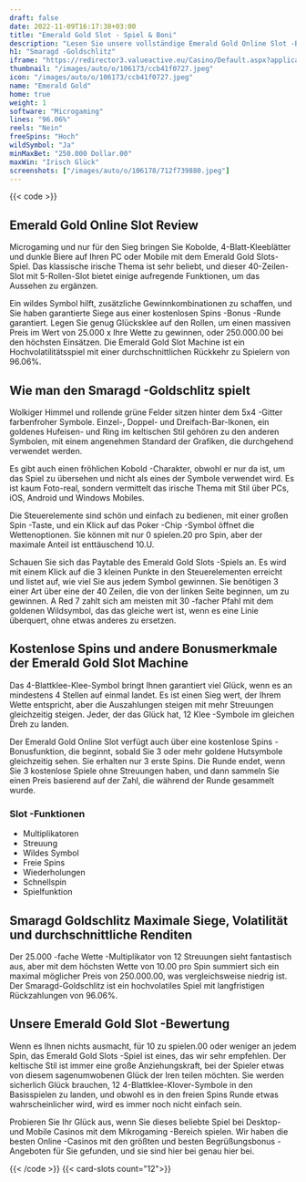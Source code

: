 ```yaml
---
draft: false
date: 2022-11-09T16:17:38+03:00
title: "Emerald Gold Slot - Spiel & Boni"
description: "Lesen Sie unsere vollständige Emerald Gold Online Slot -Bewertung. Wir betrachten das Gameplay, die Funktionen, die durchschnittlichen Auszahlungen und wo können Sie die besten Casino -Boni finden."
h1: "Smaragd -Goldschlitz"
iframe: "https://redirector3.valueactive.eu/Casino/Default.aspx?applicationid=1023&theme=quickfiressl&usertype=5&sext1=demo&sext2=demo&csid=1867&serverid=1867&variant=MAL-Demo&gameid=emeraldgold&ul=en"
thumbnail: "/images/auto/o/106173/ccb41f0727.jpeg"
icon: "/images/auto/o/106173/ccb41f0727.jpeg"
name: "Emerald Gold"
home: true
weight: 1
software: "Microgaming"
lines: "96.06%"
reels: "Nein"
freeSpins: "Hoch"
wildSymbol: "Ja"
minMaxBet: "250.000 Dollar.00"
maxWin: "Irisch Glück"
screenshots: ["/images/auto/o/106178/712f739880.jpeg"]
---
```


{{< code >}}<h2>Emerald Gold Online Slot Review</h2><p>Microgaming und nur für den Sieg bringen Sie Kobolde, 4-Blatt-Kleeblätter und dunkle Biere auf Ihren PC oder Mobile mit dem Emerald Gold Slots-Spiel. Das klassische irische Thema ist sehr beliebt, und dieser 40-Zeilen-Slot mit 5-Rollen-Slot bietet einige aufregende Funktionen, um das Aussehen zu ergänzen.</p><p>Ein wildes Symbol hilft, zusätzliche Gewinnkombinationen zu schaffen, und Sie haben garantierte Siege aus einer kostenlosen Spins -Bonus -Runde garantiert. Legen Sie genug Glücksklee auf den Rollen, um einen massiven Preis im Wert von 25.000 x Ihre Wette zu gewinnen, oder 250.000.00 bei den höchsten Einsätzen. Die Emerald Gold Slot Machine ist ein Hochvolatilitätsspiel mit einer durchschnittlichen Rückkehr zu Spielern von 96.06%.</p><h2>Wie man den Smaragd -Goldschlitz spielt</h2><p>Wolkiger Himmel und rollende grüne Felder sitzen hinter dem 5x4 -Gitter farbenfroher Symbole. Einzel-, Doppel- und Dreifach-Bar-Ikonen, ein goldenes Hufeisen- und Ring im keltischen Stil gehören zu den anderen Symbolen, mit einem angenehmen Standard der Grafiken, die durchgehend verwendet werden.</p><p>Es gibt auch einen fröhlichen Kobold -Charakter, obwohl er nur da ist, um das Spiel zu übersehen und nicht als eines der Symbole verwendet wird. Es ist kaum Foto-real, sondern vermittelt das irische Thema mit Stil über PCs, iOS, Android und Windows Mobiles.</p><p>Die Steuerelemente sind schön und einfach zu bedienen, mit einer großen Spin -Taste, und ein Klick auf das Poker -Chip -Symbol öffnet die Wettenoptionen. Sie können mit nur 0 spielen.20 pro Spin, aber der maximale Anteil ist enttäuschend 10.U.</p><p>Schauen Sie sich das Paytable des Emerald Gold Slots -Spiels an. Es wird mit einem Klick auf die 3 kleinen Punkte in den Steuerelementen erreicht und listet auf, wie viel Sie aus jedem Symbol gewinnen. Sie benötigen 3 einer Art über eine der 40 Zeilen, die von der linken Seite beginnen, um zu gewinnen. A Red 7 zahlt sich am meisten mit 30 -facher Pfahl mit dem goldenen Wildsymbol, das das gleiche wert ist, wenn es eine Linie überquert, ohne etwas anderes zu ersetzen.</p><h2>Kostenlose Spins und andere Bonusmerkmale der Emerald Gold Slot Machine</h2><p>Das 4-Blattklee-Klee-Symbol bringt Ihnen garantiert viel Glück, wenn es an mindestens 4 Stellen auf einmal landet. Es ist einen Sieg wert, der Ihrem Wette entspricht, aber die Auszahlungen steigen mit mehr Streuungen gleichzeitig steigen. Jeder, der das Glück hat, 12 Klee -Symbole im gleichen Dreh zu landen.</p><p>Der Emerald Gold Online Slot verfügt auch über eine kostenlose Spins -Bonusfunktion, die beginnt, sobald Sie 3 oder mehr goldene Hutsymbole gleichzeitig sehen. Sie erhalten nur 3 erste Spins. Die Runde endet, wenn Sie 3 kostenlose Spiele ohne Streuungen haben, und dann sammeln Sie einen Preis basierend auf der Zahl, die während der Runde gesammelt wurde.</p><h3>
Slot -Funktionen</h3><ul>
<li></span>
Multiplikatoren</li>
<li></span>
Streuung</li>
<li></span>
Wildes Symbol</li>
<li></span>
Freie Spins</li>
<li></span>
Wiederholungen</li>
<li></span>
Schnellspin</li>
<li></span>
Spielfunktion</li></ul><h2>Smaragd Goldschlitz Maximale Siege, Volatilität und durchschnittliche Renditen</h2><p>Der 25.000 -fache Wette -Multiplikator von 12 Streuungen sieht fantastisch aus, aber mit dem höchsten Wette von 10.00 pro Spin summiert sich ein maximal möglicher Preis von 250.000.00, was vergleichsweise niedrig ist. Der Smaragd-Goldschlitz ist ein hochvolatiles Spiel mit langfristigen Rückzahlungen von 96.06%.</p><h2>Unsere Emerald Gold Slot -Bewertung</h2><p>Wenn es Ihnen nichts ausmacht, für 10 zu spielen.00 oder weniger an jedem Spin, das Emerald Gold Slots -Spiel ist eines, das wir sehr empfehlen. Der keltische Stil ist immer eine große Anziehungskraft, bei der Spieler etwas von diesem sagenumwobenen Glück der Iren teilen möchten. Sie werden sicherlich Glück brauchen, 12 4-Blattklee-Klover-Symbole in den Basisspielen zu landen, und obwohl es in den freien Spins Runde etwas wahrscheinlicher wird, wird es immer noch nicht einfach sein.</p><p>Probieren Sie Ihr Glück aus, wenn Sie dieses beliebte Spiel bei Desktop- und Mobile Casinos mit dem Mikrogaming -Bereich spielen. Wir haben die besten Online -Casinos mit den größten und besten Begrüßungsbonus -Angeboten für Sie gefunden, und sie sind hier bei genau hier bei.</p>{{< /code >}}
{{< card-slots count="12">}}